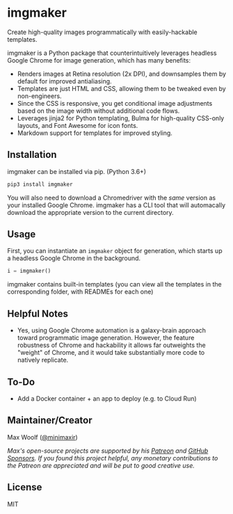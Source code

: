 # imgmaker

Create high-quality images programmatically with easily-hackable templates.

imgmaker is a Python package that counterintuitively leverages headless Google Chrome for image generation, which has many benefits:

- Renders images at Retina resolution (2x DPI), and downsamples them by default for improved antialiasing.
- Templates are just HTML and CSS, allowing them to be tweaked even by non-engineers.
- Since the CSS is responsive, you get conditional image adjustments based on the image width without additional code flows.
- Leverages jinja2 for Python templating, Bulma for high-quality CSS-only layouts, and Font Awesome for icon fonts.
- Markdown support for templates for improved styling.

## Installation

imgmaker can be installed via pip. (Python 3.6+)

```sh
pip3 install imgmaker
```

You will also need to download a Chromedriver with the _same_ version as your installed Google Chrome. imgmaker has a CLI tool that will automacally download the appropriate version to the current directory.

## Usage

First, you can instantiate an `imgmaker` object for generation, which starts up a headless Google Chrome in the background.

```python
i = imgmaker()
```

imgmaker contains built-in templates (you can view all the templates in the corresponding folder, with READMEs for each one)

## Helpful Notes

- Yes, using Google Chrome automation is a galaxy-brain approach toward programmatic image generation. However, the feature robustness of Chrome and hackability it allows far outweights the "weight" of Chrome, and it would take substantially more code to natively replicate.

## To-Do

- Add a Docker container + an app to deploy (e.g. to Cloud Run)

## Maintainer/Creator

Max Woolf ([@minimaxir](https://minimaxir.com))

_Max's open-source projects are supported by his [Patreon](https://www.patreon.com/minimaxir) and [GitHub Sponsors](https://github.com/sponsors/minimaxir). If you found this project helpful, any monetary contributions to the Patreon are appreciated and will be put to good creative use._

## License

MIT

